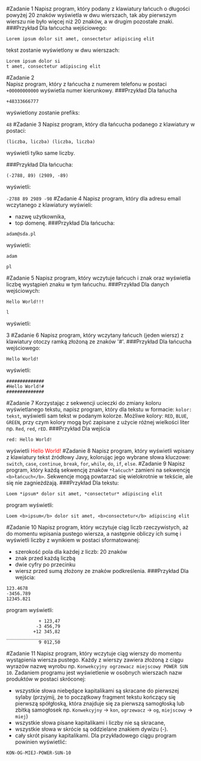 #Zadanie 1
Napisz program, który podany z klawiatury łańcuch o długości powyżej 20 znaków wyświetla w dwu wierszach, tak aby 
pierwszym wierszu nie było więcej niż 20 znaków, a w drugim pozostałe znaki. 
###Przykład
Dla łańcucha wejściowego:

`Lorem ipsum dolor sit amet, consectetur adipiscing elit`

tekst zostanie wyświetlony w dwu wierszach:
```
Lorem ipsum dolor si
t amet, consectetur adipiscing elit
```
#Zadanie 2   
Napisz program, który z łańcucha z numerem telefonu w postaci `+00000000000` wyświetla numer kierunkowy. 
###Przykład
Dla łańucha

`+48333666777`

wyświetlony zostanie prefiks:

`48`
#Zadanie 3
Napisz program, który dla łańcucha podanego z klawiatury w postaci:

`(liczba, liczba) (liczba, liczba)`

wyświetli tylko same liczby.

###Przykład
Dla łańcucha:

`(-2788, 89) (2989, -89)`

wyświetli:

`-2788 89 2989 -98`
#Zadanie 4
Napisz program, który dla adresu email wczytanego z klawiatury wyświeli:
- nazwę użytkownika,
- top domenę.
###Przykład
Dla łańcucha:

`adam@sda.pl`

wyświetli:

`adam`

`pl`

#Zadanie 5
Napisz program, który wczytuje łańcuch i znak oraz wyświetla liczbę wystąpień znaku w tym łańcuchu.
###Przykład
Dla danych wejściowych:

`Hello World!!!`

`l`

wyświetli:

3
#Zadanie 6
Napisz program, który wczytany łańcuch (jeden wiersz) z klawiatury otoczy ramką złożoną ze znaków '#'.
###Przykład
Dla łańcucha wejściowego:

`Hello World!`

wyświetli:
```
##############
#Hello World!#
##############
```
#Zadanie 7
Korzystając z sekwencji ucieczki do zmiany koloru wyświetlanego tekstu, napisz program, który dla tekstu w formacie:
`kolor: tekst`, wyświetli sam tekst w podanym kolorze. Możliwe kolory: `RED`, `BLUE`, `GREEN`, przy czym kolory mogą być zapisane
z użycie różnej wielkości liter np. `Red`, `red`, `rED`.
###Przykład
Dla wejścia
```
red: Hello World!
```
wyświetli
<span style="color:red">Hello World!</span>
#Zadanie 8
Napisz program, który wyświetli wpisany z klawiatury tekst źródłowy Javy, kolorując jego wybrane słowa kluczowe: 
`switch`, `case`, `continue`, `break`, `for`, `while`, `do`, `if`, `else`.
#Zadanie 9
Napisz program, który każdą sekwencję znaków `*łańcuch*` zamieni na sekwencję `<b>łańcuch</b>`. Sekwencje mogą powtarzać się wielokrotnie w tekście,
ale się nie zagnieżdżają.
###Przykład
Dla tekstu:
```
Loem *ipsum* dolor sit amet, *consectetur* adipiscing elit
```
program wyświetli:
```
Loem <b>ipsum</b> dolor sit amet, <b>consectetur</b> adipiscing elit
```
#Zadanie 10
Napisz program, który wczytuje ciąg liczb rzeczywistych, aż do momentu wpisania pustego wiersza, a następnie
obliczy ich sumę i wyświetli liczby z wynikiem w postaci sformatowanej:
- szerokość pola dla każdej z liczb: 20 znaków
- znak przed każdą liczbą
- dwie cyfry po przecinku
- wiersz przed sumą złożony ze znaków podkreślenia.
###Przykład
Dla wejścia:
```
123.4678
-3456.789
12345.821

```
program wyświetli:
```
            + 123,47
           -3 456,79
          +12 345,82
____________________
            9 012,50                       
```
#Zadanie 11
Napisz program, który wczytuje ciąg wierszy do momentu wystąpienia wiersza pustego. Każdy z wierszy zawiera złożoną
z ciągu wyrazów nazwę wyrobu np. `Konwekcyjny ogrzewacz miejscowy POWER SUN 10`. Zadaniem programu jest wyświetlenie
w osobnych wierszach nazw produktów w postaci skróconej:
- wszystkie słowa niebędące kapitalikami są skracane do pierwszej sylaby (przyjmij, że to początkowy fragment tekstu kończący
  się pierwszą spółgłoską, która znajduje się za pierwszą samogłoską lub zbitką samogłosek np. `Konwekcyjny` -> `kon`, `ogrzewacz` -> `og`,
  `miejscowy` -> `miej`)
- wszystkie słowa pisane kapitalikami i liczby nie są skracane,
- wszystkie słowa w skrócie są oddzielane  znakiem dywizu (-).
- cały skrót pisany kapitalikami.
Dla przykładowego ciągu program powinien wyświetlić:
```
KON-OG-MIEJ-POWER-SUN-10
```
  
